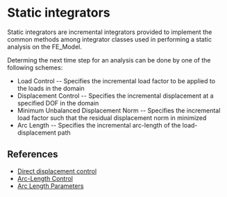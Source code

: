 # Static integrators

Static integrators are incremental integrators provided to implement the
common methods among integrator classes used in performing a static
analysis on the FE\_Model.

Determing the next time step for an analysis can be done by one of the following schemes:

- Load Control -- Specifies the incremental load factor to be applied to the loads in the domain
- Displacement Control -- Specifies the incremental displacement at a specified DOF in the domain
- Minimum Unbalanced Displacement Norm -- Specifies the incremental load factor such that the residual displacement norm in minimized
- Arc Length -- Specifies the incremental arc-length of the load-displacement path


## References
- [Direct displacement control](https://www.eurocode.us/finite-element-method/direct-displacement-control.html)
- [Arc-Length Control](https://opensees.berkeley.edu/OpenSees/manuals/usermanual/684.htm)
- [Arc Length Parameters](https://portwooddigital.com/2023/05/02/arc-length-parameters/)
